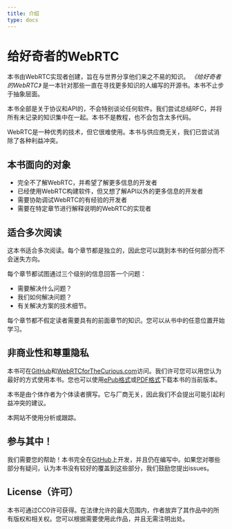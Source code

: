 ```yaml
---
title: 介绍
type: docs
---
```


# 给好奇者的WebRTC

本书由WebRTC实现者创建，旨在与世界分享他们来之不易的知识。 *《给好奇者的WebRTC》* 是一本针对那些一直在寻找更多知识的人编写的开源书。本书不止步于抽象层面。

本书全部是关于协议和API的，不会特别谈论任何软件。我们尝试总结RFC，并将所有未记录的知识集中在一起。本书不是教程，也不会包含太多代码。

WebRTC是一种优秀的技术，但它很难使用。本书与供应商无关，我们已尝试消除了各种利益冲突。

## 本书面向的对象

* 完全不了解WebRTC，并希望了解更多信息的开发者
* 已经使用WebRTC构建软件，但又想了解API以外的更多信息的开发者
* 需要协助调试WebRTC的有经验的开发者
* 需要在特定章节进行解释说明的WebRTC的实现者

## 适合多次阅读

这本书适合多次阅读。每个章节都是独立的，因此您可以跳到本书的任何部分而不会迷失方向。

每个章节都试图通过三个级别的信息回答一个问题：

* 需要解决什么问题？
* 我们如何解决问题？
* 有关解决方案的技术细节。

每个章节都不假定读者需要具有的前面章节的知识。您可以从书中的任意位置开始学习。

## 非商业性和尊重隐私

本书可在[GitHub](https://github.com/webrtc-for-the-curious/webrtc-for-the-curious)和[WebRTCforTheCurious.com](https://webrtcforthecurious.com)访问。我们许可您可以用您认为最好的方式使用本书。您也可以使用[ePub格式](https://webrtcforthecurious.com/docs/webrtc-for-the-curious.epub)或[PDF格式](https://webrtcforthecurious.com/docs/webrtc-for-the-curious.pdf)下载本书的当前版本。

本书是由个体作者为个体读者撰写。它与厂商无关，因此我们不会提出可能引起利益冲突的建议。

本网站不使用分析或跟踪。

## 参与其中！

我们需要您的帮助！本书完全在[GitHub](https://github.com/webrtc-for-the-curious/webrtc-for-the-curious)上开发，并且仍在编写中。如果您对哪些部分有疑问，认为本书没有较好的覆盖到这些部分，我们鼓励您提出issues。

## License（许可）

本书可通过CC0许可获得。在法律允许的最大范围内，作者放弃了其作品中的所有版权和相关权。您可以根据需要使用此作品，并且无需注明出处。
